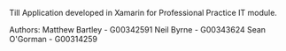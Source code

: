 Till Application developed in Xamarin for Professional Practice IT module.

Authors:
Matthew Bartley - G00342591
Neil Byrne - G00343624
Sean O'Gorman - G00314259
